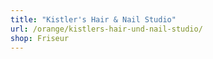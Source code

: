 ```yaml
---
title: "Kistler's Hair & Nail Studio"
url: /orange/kistlers-hair-und-nail-studio/
shop: Friseur
---
```

